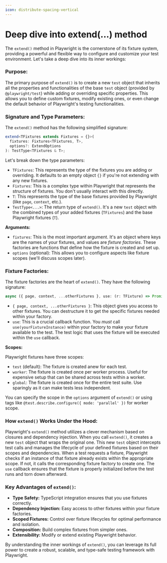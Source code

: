 ```yaml
---
icon: distribute-spacing-vertical
---
```


# Deep dive into extend(...) method

The `extend()` method in Playwright is the cornerstone of its fixture system, providing a powerful and flexible way to configure and customize your test environment. Let's take a deep dive into its inner workings:

### **Purpose:**

The primary purpose of `extend()` is to create a new `test` object that inherits all the properties and functionalities of the base `test` object (provided by `@playwright/test`) while adding or overriding specific properties. This allows you to define custom fixtures, modify existing ones, or even change the default behavior of Playwright's testing functionalities.

### **Signature and Type Parameters:**

The `extend()` method has the following simplified signature:

```typescript
extend<TFixtures extends Fixtures = {}>(
  fixtures: Fixtures<TFixtures, T>,
  options?: ExtendOptions
): TestType<TFixtures & T>;
```

Let's break down the type parameters:

* `TFixtures`: This represents the type of the fixtures you are adding or overriding. It defaults to an empty object `{}` if you're not extending with any new fixtures.
* `Fixtures`: This is a complex type within Playwright that represents the structure of fixtures. You don't usually interact with this directly.
* `T`: This represents the type of the base fixtures provided by Playwright (like `page`, `context`, etc.).
* `TestType<...>`: The return type of `extend()`. It's a new `test` object with the combined types of your added fixtures (`TFixtures`) and the base Playwright fixtures (`T`).

**Arguments:**

* `fixtures`: This is the most important argument. It's an object where keys are the names of your fixtures, and values are _fixture factories_. These factories are functions that define how the fixture is created and set up.
* `options` (optional): This allows you to configure aspects like fixture scopes (we'll discuss scopes later).

### **Fixture Factories:**

The fixture factories are the heart of `extend()`. They have the following signature:

```typescript
async ({ page, context, ...otherFixtures }, use: (r: TFixture) => Promise<void>) => Promise<void>;
```

* `{ page, context, ...otherFixtures }`: This object gives you access to other fixtures. You can destructure it to get the specific fixtures needed within your factory.
* `use`: This is a crucial callback function. You _must_ call `use(yourFixtureInstance)` within your factory to make your fixture available to the test. The test logic that uses the fixture will be executed within the `use` callback.

**Scopes:**

Playwright fixtures have three scopes:

* `test` (default): The fixture is created anew for each test.
* `worker`: The fixture is created once per worker process. Useful for expensive setup that can be shared across tests within a worker.
* `global`: The fixture is created once for the entire test suite. Use sparingly as it can make tests less independent.

You can specify the scope in the `options` argument of `extend()` or using tags like `@test.describe.configure({ mode: 'parallel' })` for worker scope.

### **How** `extend()` Works Under the Hood:

Playwright's `extend()` method utilizes a clever mechanism based on closures and dependency injection. When you call `extend()`, it creates a new `test` object that wraps the original one. This new `test` object intercepts test calls and manages the lifecycle of your defined fixtures based on their scopes and dependencies. When a test requests a fixture, Playwright checks if an instance of that fixture already exists within the appropriate scope. If not, it calls the corresponding fixture factory to create one. The `use` callback ensures that the fixture is properly initialized before the test runs and torn down afterward.

### **Key Advantages of** `extend()`:

* **Type Safety:** TypeScript integration ensures that you use fixtures correctly.
* **Dependency Injection:** Easy access to other fixtures within your fixture factories.
* **Scoped Fixtures:** Control over fixture lifecycles for optimal performance and isolation.
* **Composition:** Build complex fixtures from simpler ones.
* **Extensibility:** Modify or extend existing Playwright behavior.

By understanding the inner workings of `extend()`, you can leverage its full power to create a robust, scalable, and type-safe testing framework with Playwright.
